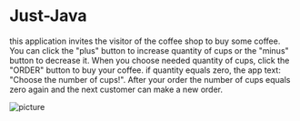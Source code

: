 # Just-Java


this application invites the visitor of the coffee shop to buy some coffee. You can click the "plus" button to increase quantity of cups or the "minus" button to decrease it. When you choose needed quantity of cups, click the "ORDER" button to buy your coffee. if quantity equals zero, the app text: "Choose the number of cups!". After your order the number of cups equals zero again and the next customer can make a new order. 

![picture]()

